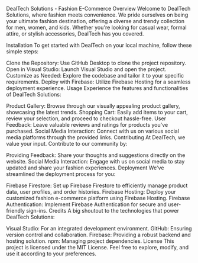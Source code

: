 DealTech Solutions - Fashion E-Commerce
Overview
Welcome to DealTech Solutions, where fashion meets convenience. We pride ourselves on being your ultimate fashion destination, offering a diverse and trendy collection for men, women, and kids. Whether you're looking for casual wear, formal attire, or stylish accessories, DealTech has you covered.

Installation
To get started with DealTech on your local machine, follow these simple steps:

Clone the Repository: Use GitHub Desktop to clone the project repository.
Open in Visual Studio: Launch Visual Studio and open the project.
Customize as Needed: Explore the codebase and tailor it to your specific requirements.
Deploy with Firebase: Utilize Firebase Hosting for a seamless deployment experience.
Usage
Experience the features and functionalities of DealTech Solutions:

Product Gallery: Browse through our visually appealing product gallery, showcasing the latest trends.
Shopping Cart: Easily add items to your cart, review your selection, and proceed to checkout hassle-free.
User Feedback: Leave valuable reviews and ratings for products you've purchased.
Social Media Interaction: Connect with us on various social media platforms through the provided links.
Contributing
At DealTech, we value your input. Contribute to our community by:

Providing Feedback: Share your thoughts and suggestions directly on the website.
Social Media Interaction: Engage with us on social media to stay updated and share your fashion experiences.
Deployment
We've streamlined the deployment process for you:

Firebase Firestore: Set up Firebase Firestore to efficiently manage product data, user profiles, and order histories.
Firebase Hosting: Deploy your customized fashion e-commerce platform using Firebase Hosting.
Firebase Authentication: Implement Firebase Authentication for secure and user-friendly sign-ins.
Credits
A big shoutout to the technologies that power DealTech Solutions:

Visual Studio: For an integrated development environment.
GitHub: Ensuring version control and collaboration.
Firebase: Providing a robust backend and hosting solution.
npm: Managing project dependencies.
License
This project is licensed under the MIT License. Feel free to explore, modify, and use it according to your preferences.

